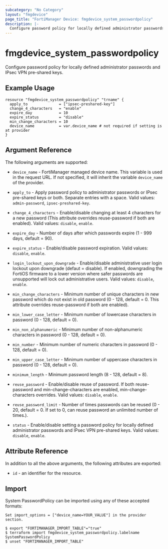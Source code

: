 ```yaml
---
subcategory: "No Category"
layout: "fmgdevice"
page_title: "FortiManager Device: fmgdevice_system_passwordpolicy"
description: |-
  Configure password policy for locally defined administrator passwords and IPsec VPN pre-shared keys.
---
```


# fmgdevice_system_passwordpolicy
Configure password policy for locally defined administrator passwords and IPsec VPN pre-shared keys.

## Example Usage

```hcl
resource "fmgdevice_system_passwordpolicy" "trname" {
  apply_to              = ["ipsec-preshared-key"]
  change_4_characters   = "enable"
  expire_day            = 10
  expire_status         = "disable"
  min_change_characters = 10
  device_name           = var.device_name # not required if setting is at provider
}
```

## Argument Reference


The following arguments are supported:

* `device_name` - FortiManager managed device name. This variable is used in the request URL. If not specified, it will inherit the variable `device_name` of the provider.

* `apply_to` - Apply password policy to administrator passwords or IPsec pre-shared keys or both. Separate entries with a space. Valid values: `admin-password`, `ipsec-preshared-key`.

* `change_4_characters` - Enable/disable changing at least 4 characters for a new password (This attribute overrides reuse-password if both are enabled). Valid values: `disable`, `enable`.

* `expire_day` - Number of days after which passwords expire (1 - 999 days, default = 90).
* `expire_status` - Enable/disable password expiration. Valid values: `disable`, `enable`.

* `login_lockout_upon_downgrade` - Enable/disable administrative user login lockout upon downgrade (defaut = disable). If enabled, downgrading the FortiOS firmware to a lower version where safer passwords are unsupported will lock out administrative users. Valid values: `disable`, `enable`.

* `min_change_characters` - Minimum number of unique characters in new password which do not exist in old password (0 - 128, default = 0. This attribute overrides reuse-password if both are enabled).
* `min_lower_case_letter` - Minimum number of lowercase characters in password (0 - 128, default = 0).
* `min_non_alphanumeric` - Minimum number of non-alphanumeric characters in password (0 - 128, default = 0).
* `min_number` - Minimum number of numeric characters in password (0 - 128, default = 0).
* `min_upper_case_letter` - Minimum number of uppercase characters in password (0 - 128, default = 0).
* `minimum_length` - Minimum password length (8 - 128, default = 8).
* `reuse_password` - Enable/disable reuse of password. If both reuse-password and min-change-characters are enabled, min-change-characters overrides. Valid values: `disable`, `enable`.

* `reuse_password_limit` - Number of times passwords can be reused (0 - 20, default = 0. If set to 0, can reuse password an unlimited number of times.).
* `status` - Enable/disable setting a password policy for locally defined administrator passwords and IPsec VPN pre-shared keys. Valid values: `disable`, `enable`.



## Attribute Reference

In addition to all the above arguments, the following attributes are exported:
* `id` - an identifier for the resource.

## Import

System PasswordPolicy can be imported using any of these accepted formats:
```
Set import_options = ["device_name=YOUR_VALUE"] in the provider section.

$ export "FORTIMANAGER_IMPORT_TABLE"="true"
$ terraform import fmgdevice_system_passwordpolicy.labelname SystemPasswordPolicy
$ unset "FORTIMANAGER_IMPORT_TABLE"
```

